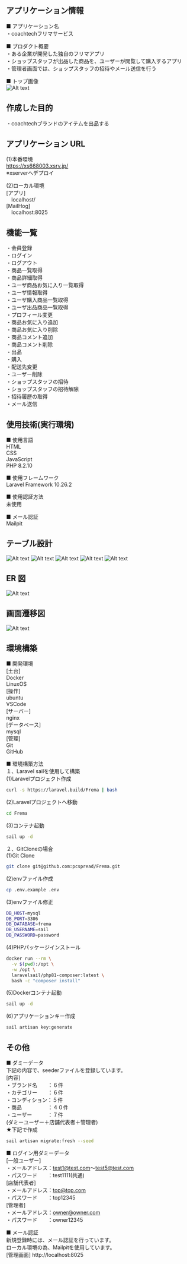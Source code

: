 ## アプリケーション情報

■ アプリケーション名<br />
・coachtechフリマサービス<br />

■ プロダクト概要<br />
・ある企業が開発した独自のフリマアプリ<br />
・ショップスタッフが出品した商品を、ユーザーが閲覧して購入するアプリ<br />
・管理者画面では、ショップスタッフの招待やメール送信を行う<br />

■ トップ画像<br />
![Alt text](image-7.png)

## 作成した目的
・coachtechブランドのアイテムを出品する<br />

## アプリケーション URL
(1)本番環境<br />
https://xs668003.xsrv.jp/<br />
※xserverへデプロイ

(2)ローカル環境<br />
[アプリ]<br />
 localhost/<br />
[MailHog]<br />
 localhost:8025<br />

## 機能一覧
・会員登録<br />
・ログイン<br />
・ログアウト<br />
・商品一覧取得<br />
・商品詳細取得<br />
・ユーザ商品お気に入り一覧取得<br />
・ユーザ情報取得<br />
・ユーザ購入商品一覧取得<br />
・ユーザ出品商品一覧取得<br />
・プロフィール変更<br />
・商品お気に入り追加<br />
・商品お気に入り削除<br />
・商品コメント追加<br />
・商品コメント削除<br />
・出品<br />
・購入<br />
・配送先変更<br />
・ユーザー削除<br />
・ショップスタッフの招待<br />
・ショップスタッフの招待解除<br />
・招待履歴の取得<br />
・メール送信<br />

## 使用技術(実行環境)
■ 使用言語<br />
HTML<br />
CSS<br />
JavaScript<br />
PHP 8.2.10<br />

■ 使用フレームワーク<br />
Laravel Framework 10.26.2<br />

■ 使用認証方法<br />
未使用<br />

■ メール認証<br />
Mailpit<br />

## テーブル設計
![Alt text](image-2.png)
![Alt text](image-3.png)
![Alt text](image-4.png)
![Alt text](image-5.png)
![Alt text](image-6.png)

## ER 図
![Alt text](image-9.png)

## 画面遷移図
![Alt text](image-1.png)

## 環境構築
■ 開発環境<br />
[土台]<br />
Docker<br />
LinuxOS<br />
[操作]<br />
ubuntu<br />
VSCode<br />
[サーバー]<br />
nginx<br />
[データベース]<br />
mysql<br />
[管理]<br />
Git<br />
GitHub<br />

■ 環境構築方法<br />
１、Laravel sailを使用して構築<br />
(1)Laravelプロジェクト作成<br />
```bash
curl -s https://laravel.build/Frema | bash
```
(2)Laravelプロジェクトへ移動<br />
```bash
cd Frema
```
(3)コンテナ起動<br />
```bash
sail up -d
```

２、GitCloneの場合<br />
(1)Git Clone<br />
```bash
git clone git@github.com:pcspread/Frema.git
```
(2)envファイル作成<br />
```bash
cp .env.example .env
```
(3)envファイル修正<br />
```bash
DB_HOST=mysql
DB_PORT=3306
DB_DATABASE=frema
DB_USERNAME=sail
DB_PASSWORD=password
```
(4)PHPパッケージインストール<br />
```bash
docker run --rm \
  -v $(pwd):/opt \
  -w /opt \
  laravelsail/php81-composer:latest \
  bash -c "composer install"
```
(5)Dockerコンテナ起動<br />
```bash
sail up -d
```
(6)アプリケーションキー作成<br />
```bash
sail artisan key:generate
```

## その他
■ ダミーデータ<br />
下記の内容で、seederファイルを登録しています。<br />
[内容]<br />
・ブランド名　　：６件<br />
・カテゴリー　　：６件<br />
・コンディション：５件<br />
・商品　　　　　：４０件<br />
・ユーザー　　　：７件<br />
(ダミーユーザー＋店舗代表者＋管理者)<br />
★下記で作成<br />
```bash
sail artisan migrate:fresh --seed
```

■ ログイン用ダミーデータ<br />
[一般ユーザー]<br />
・メールアドレス：test1@test.com～test5@test.com<br />
・パスワード　　：test1111(共通)<br />
[店舗代表者]<br />
・メールアドレス：top@top.com<br />
・パスワード　　：top12345<br />
[管理者]<br />
・メールアドレス：owner@owner.com<br />
・パスワード　　：owner12345<br />

■ メール認証<br />
新規登録時には、メール認証を行っています。<br />
ローカル環境の為、Mailpitを使用しています。<br />
[管理画面] http://localhost:8025

